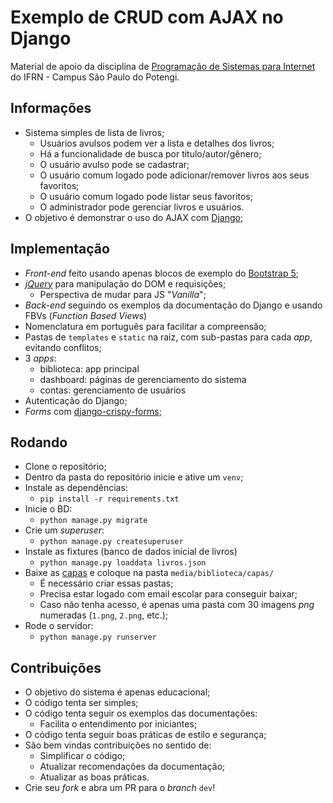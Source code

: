 # Exemplo de CRUD com AJAX no Django
Material de apoio da disciplina de [Programação de Sistemas para Internet](https://dvcirilo.github.io/psi-ifrn) do IFRN - Campus São Paulo do Potengi.

## Informações
- Sistema simples de lista de livros;
    - Usuários avulsos podem ver a lista e detalhes dos livros;
    - Há a funcionalidade de busca por titulo/autor/gênero;
    - O usuário avulso pode se cadastrar;
    - O usuário comum logado pode adicionar/remover livros aos seus favoritos;
    - O usuário comum logado pode listar seus favoritos;
    - O administrador pode gerenciar livros e usuários.
- O objetivo é demonstrar o uso do AJAX com [Django](https://www.djangoproject.com/);

## Implementação
- *Front-end* feito usando apenas blocos de exemplo do [Bootstrap 5](https://getbootstrap.com/);
- [*jQuery*](https://jquery.com/) para manipulação do DOM e requisições;
    - Perspectiva de mudar para JS "*Vanilla*";
- *Back-end* seguindo os exemplos da documentação do Django e usando FBVs (*Function Based Views*)
- Nomenclatura em português para facilitar a compreensão;
- Pastas de `templates` e `static` na raiz, com sub-pastas para cada *app*, evitando conflitos;
- 3 *apps*:
    - biblioteca: app principal
    - dashboard: páginas de gerenciamento do sistema
    - contas: gerenciamento de usuários
- Autenticação do Django;
- *Forms* com [django-crispy-forms](https://github.com/django-crispy-forms/django-crispy-forms);

## Rodando
- Clone o repositório;
- Dentro da pasta do repositório inicie e ative um `venv`;
- Instale as dependências:
    - `pip install -r requirements.txt`
- Inicie o BD:
    - `python manage.py migrate`
- Crie um *superuser*:
    - `python manage.py createsuperuser`
- Instale as fixtures (banco de dados inicial de livros)
    - `python manage.py loaddata livros.json`
- Baixe as [capas](https://drive.google.com/file/d/1lu0KvmThV-fP-TtD3dtad9BJ9GYZRbmn/view?usp=sharing) e coloque na pasta `media/biblioteca/capas/`
    - É necessário criar essas pastas;
    - Precisa estar logado com email escolar para conseguir baixar;
    - Caso não tenha acesso, é apenas uma pasta com 30 imagens *png* numeradas (`1.png`, `2.png`, etc.);
- Rode o servidor:
    - `python manage.py runserver`

## Contribuições
- O objetivo do sistema é apenas educacional;
- O código tenta ser simples;
- O código tenta seguir os exemplos das documentações:
    - Facilita o entendimento por iniciantes;
- O código tenta seguir boas práticas de estilo e segurança;
- São bem vindas contribuições no sentido de:
    - Simplificar o código;
    - Atualizar recomendações da documentação;
    - Atualizar as boas práticas.
- Crie seu *fork* e abra um PR para o *branch* `dev`!

